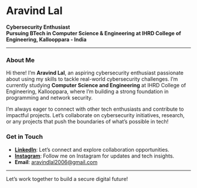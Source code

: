 # Aravind Lal

**Cybersecurity Enthusiast**  
**Pursuing BTech in Computer Science & Engineering at IHRD College of Engineering, Kallooppara - India**

---

### About Me

Hi there! I’m **Aravind Lal**, an aspiring cybersecurity enthusiast passionate about using my skills to tackle real-world cybersecurity challenges.
I’m currently studying **Computer Science and Engineering** at IHRD College of Engineering, Kallooppara, where I’m building a strong foundation in programming and network security.

I’m always eager to connect with other tech enthusiasts and contribute to impactful projects.
Let’s collaborate on cybersecurity initiatives, research, or any projects that push the boundaries of what’s possible in tech!


### Get in Touch

- **[LinkedIn](www.linkedin.com/in/aravindlal8086)**: Let’s connect and explore collaboration opportunities.
- **[Instagram](https://www.instagram.com/your_instagram_id)**: Follow me on Instagram for updates and tech insights.
- **Email**: aravindlal2006@gmail.com

--- 

Let’s work together to build a secure digital future!
